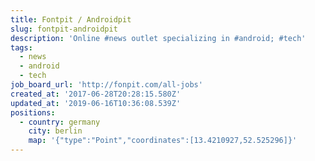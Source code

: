 ```yaml
---
title: Fontpit / Androidpit
slug: fontpit-androidpit
description: 'Online #news outlet specializing in #android; #tech'
tags:
  - news
  - android
  - tech
job_board_url: 'http://fonpit.com/all-jobs'
created_at: '2017-06-28T20:28:15.580Z'
updated_at: '2019-06-16T10:36:08.539Z'
positions:
  - country: germany
    city: berlin
    map: '{"type":"Point","coordinates":[13.4210927,52.525296]}'
---
```

